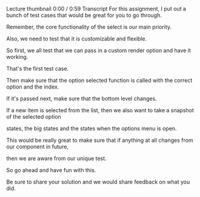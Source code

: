 Lecture thumbnail
0:00 / 0:59
Transcript
For this assignment, I put out a bunch of test cases that would be great for you to go through.

Remember, the core functionality of the select is our main priority.

Also, we need to test that it is customizable and flexible.

So first, we all test that we can pass in a custom render option and have it working.

That's the first test case.

Then make sure that the option selected function is called with the correct option and the index.

If it's passed next, make sure that the bottom level changes.

If a new item is selected from the list, then we also want to take a snapshot of the selected option

states, the big states and the states when the options menu is open.

This would be really great to make sure that if anything at all changes from our component in future,

then we are aware from our unique test.

So go ahead and have fun with this.

Be sure to share your solution and we would share feedback on what you did.
